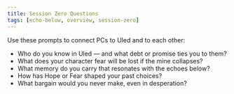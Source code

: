 ```yaml
---
title: Session Zero Questions
tags: [echo-below, overview, session-zero]
---
```

Use these prompts to connect PCs to Uled and to each other:

- Who do you know in Uled — and what debt or promise ties you to them?
- What does your character fear will be lost if the mine collapses?
- What memory do you carry that resonates with the echoes below?
- How has Hope or Fear shaped your past choices?
- What bargain would you never make, even in desperation?
